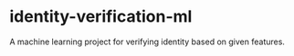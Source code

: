 # identity-verification-ml
A machine learning project for verifying identity based on given features.
